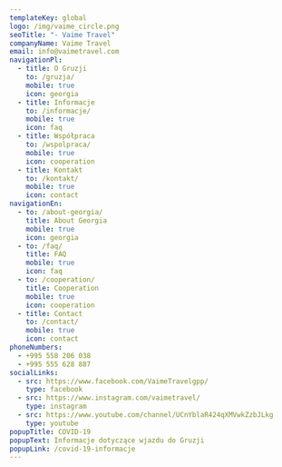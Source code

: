 ```yaml
---
templateKey: global
logo: /img/vaime_circle.png
seoTitle: "- Vaime Travel"
companyName: Vaime Travel
email: info@vaimetravel.com
navigationPl:
  - title: O Gruzji
    to: /gruzja/
    mobile: true
    icon: georgia
  - title: Informacje
    to: /informacje/
    mobile: true
    icon: faq
  - title: Współpraca
    to: /wspolpraca/
    mobile: true
    icon: cooperation
  - title: Kontakt
    to: /kontakt/
    mobile: true
    icon: contact
navigationEn:
  - to: /about-georgia/
    title: About Georgia
    mobile: true
    icon: georgia
  - to: /faq/
    title: FAQ
    mobile: true
    icon: faq
  - to: /cooperation/
    title: Cooperation
    mobile: true
    icon: cooperation
  - title: Contact
    to: /contact/
    mobile: true
    icon: contact
phoneNumbers:
  - +995 558 206 038
  - +995 555 628 887
socialLinks:
  - src: https://www.facebook.com/VaimeTravelgpp/
    type: facebook
  - src: https://www.instagram.com/vaimetravel/
    type: instagram
  - src: https://www.youtube.com/channel/UCnYblaR424qXMVwkZzbJLkg
    type: youtube
popupTitle: COVID-19
popupText: Informacje dotyczące wjazdu do Gruzji
popupLink: /covid-19-informacje
---
```

